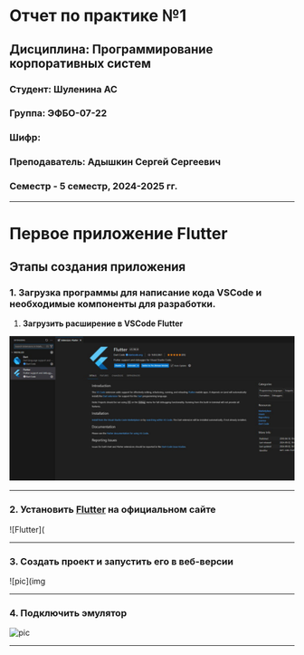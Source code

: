 # Отчет по практике №1
## Дисциплина: Программирование корпоративных систем
### Студент: Шуленина АС
### Группа: ЭФБО-07-22
### Шифр: 
### Преподаватель: Адышкин Сергей Сергеевич
### Семестр - 5 семестр, 2024-2025 гг.
_____


# Первое приложение Flutter
## Этапы создания приложения 
### 1. Загрузка программы для написание кода VSCode и необходимые компоненты для разработки. 
1. __Загрузить расширение в VSCode Flutter__
   
![Vscode](img_readme/photo_5379849810355544292_y.jpg)
____
### 2. Установить [Flutter](https://docs.flutter.dev/get-started/install/windows/mobile) на официальном сайте 
![Flutter](
 ____
### 3. Создать проект и запустить его в веб-версии
![pic](img
___
### 4. Подключить эмулятор 
![pic](imgpg)
___
